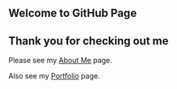 ## Welcome to GitHub Page
## Thank you for checking out me

Please see my [About Me](AboutMe.md) page.

Also see my [Portfolio](Portfolio.md) page.

